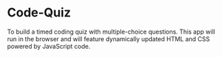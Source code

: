 # Code-Quiz
To build a timed coding quiz with multiple-choice questions. This app will run in the browser and will feature dynamically updated HTML and CSS powered by JavaScript code.
